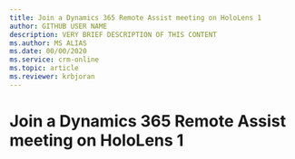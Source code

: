 ```yaml
---
title: Join a Dynamics 365 Remote Assist meeting on HoloLens 1
author: GITHUB USER NAME
description: VERY BRIEF DESCRIPTION OF THIS CONTENT
ms.author: MS ALIAS
ms.date: 00/00/2020
ms.service: crm-online
ms.topic: article
ms.reviewer: krbjoran
---
```

# Join a Dynamics 365 Remote Assist meeting on HoloLens 1
